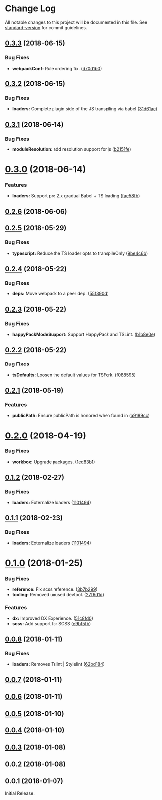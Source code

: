 # Change Log

All notable changes to this project will be documented in this file. See [standard-version](https://github.com/conventional-changelog/standard-version) for commit guidelines.

<a name="0.3.3"></a>
## [0.3.3](https://github.com/rhodee/ts-razzle-modificaions/compare/v0.3.2...v0.3.3) (2018-06-15)


### Bug Fixes

* **webpackConf:** Rule ordering fix. ([d70d1b0](https://github.com/rhodee/ts-razzle-modificaions/commit/d70d1b0))



<a name="0.3.2"></a>
## [0.3.2](https://github.com/rhodee/ts-razzle-modificaions/compare/v0.3.1...v0.3.2) (2018-06-15)


### Bug Fixes

* **loaders:** Complete plugin side of the JS transpiling via babel ([31d61ac](https://github.com/rhodee/ts-razzle-modificaions/commit/31d61ac))



<a name="0.3.1"></a>
## [0.3.1](https://github.com/rhodee/ts-razzle-modificaions/compare/v0.3.0...v0.3.1) (2018-06-14)


### Bug Fixes

* **moduleResolution:** add resolution support for js ([b2151fe](https://github.com/rhodee/ts-razzle-modificaions/commit/b2151fe))



<a name="0.3.0"></a>
# [0.3.0](https://github.com/rhodee/ts-razzle-modificaions/compare/v0.2.6...v0.3.0) (2018-06-14)


### Features

* **loaders:** Support pre 2.x gradual Babel + TS loading ([fae58fb](https://github.com/rhodee/ts-razzle-modificaions/commit/fae58fb))



<a name="0.2.6"></a>
## [0.2.6](https://github.com/rhodee/ts-razzle-modificaions/compare/v0.2.5...v0.2.6) (2018-06-06)



<a name="0.2.5"></a>
## [0.2.5](https://github.com/rhodee/ts-razzle-modificaions/compare/v0.2.4...v0.2.5) (2018-05-29)


### Bug Fixes

* **typescript:** Reduce the TS loader opts to transpileOnly ([9be4c6b](https://github.com/rhodee/ts-razzle-modificaions/commit/9be4c6b))



<a name="0.2.4"></a>
## [0.2.4](https://github.com/rhodee/ts-razzle-modificaions/compare/v0.2.3...v0.2.4) (2018-05-22)


### Bug Fixes

* **deps:** Move webpack to a peer dep. ([55f390d](https://github.com/rhodee/ts-razzle-modificaions/commit/55f390d))



<a name="0.2.3"></a>
## [0.2.3](https://github.com/rhodee/ts-razzle-modificaions/compare/v0.2.2...v0.2.3) (2018-05-22)


### Bug Fixes

* **happyPackModeSupport:** Support HappyPack and TSLint. ([b1b8e0e](https://github.com/rhodee/ts-razzle-modificaions/commit/b1b8e0e))



<a name="0.2.2"></a>
## [0.2.2](https://github.com/rhodee/ts-razzle-modificaions/compare/v0.2.1...v0.2.2) (2018-05-22)


### Bug Fixes

* **tsDefaults:** Loosen the default values for TSFork. ([f088595](https://github.com/rhodee/ts-razzle-modificaions/commit/f088595))



<a name="0.2.1"></a>
## [0.2.1](https://github.com/rhodee/ts-razzle-modificaions/compare/v0.2.0...v0.2.1) (2018-05-19)


### Features

* **publicPath:** Ensure publicPath is honored when found in ([a9189cc](https://github.com/rhodee/ts-razzle-modificaions/commit/a9189cc))



<a name="0.2.0"></a>
# [0.2.0](https://github.com/rhodee/ts-razzle-modificaions/compare/v0.1.2...v0.2.0) (2018-04-19)


### Bug Fixes

* **workbox:** Upgrade packages. ([1ed83b1](https://github.com/rhodee/ts-razzle-modificaions/commit/1ed83b1))



<a name="0.1.2"></a>
## [0.1.2](https://github.com/rhodee/ts-razzle-modificaions/compare/v0.1.0...v0.1.2) (2018-02-27)


### Bug Fixes

* **loaders:** Externalize loaders ([1101494](https://github.com/rhodee/ts-razzle-modificaions/commit/1101494))



<a name="0.1.1"></a>
## [0.1.1](https://github.com/rhodee/ts-razzle-modificaions/compare/v0.1.0...v0.1.1) (2018-02-23)


### Bug Fixes

* **loaders:** Externalize loaders ([1101494](https://github.com/rhodee/ts-razzle-modificaions/commit/1101494))



<a name="0.1.0"></a>
# [0.1.0](https://github.com/rhodee/ts-razzle-modificaions/compare/v0.0.8...v0.1.0) (2018-01-25)


### Bug Fixes

* **reference:** Fix scss reference. ([3b7b299](https://github.com/rhodee/ts-razzle-modificaions/commit/3b7b299))
* **tooling:** Removed unused devtool. ([27f6d1d](https://github.com/rhodee/ts-razzle-modificaions/commit/27f6d1d))


### Features

* **dx:** Improved DX Experience. ([51c8fd0](https://github.com/rhodee/ts-razzle-modificaions/commit/51c8fd0))
* **scss:** Add support for SCSS ([e9bf5fb](https://github.com/rhodee/ts-razzle-modificaions/commit/e9bf5fb))



<a name="0.0.8"></a>
## [0.0.8](https://github.com/rhodee/ts-razzle-modificaions/compare/v0.0.7...v0.0.8) (2018-01-11)


### Bug Fixes

* **loaders:** Removes Tslint | Stylelint ([62bd184](https://github.com/rhodee/ts-razzle-modificaions/commit/62bd184))



<a name="0.0.7"></a>
## [0.0.7](https://github.com/rhodee/ts-razzle-modificaions/compare/v0.0.6...v0.0.7) (2018-01-11)



<a name="0.0.6"></a>
## [0.0.6](https://github.com/rhodee/ts-razzle-modificaions/compare/v0.0.5...v0.0.6) (2018-01-11)



<a name="0.0.5"></a>
## [0.0.5](https://github.com/rhodee/ts-razzle-modificaions/compare/v0.0.4...v0.0.5) (2018-01-10)



<a name="0.0.4"></a>
## [0.0.4](https://github.com/rhodee/ts-razzle-modificaions/compare/v0.0.3...v0.0.4) (2018-01-10)



<a name="0.0.3"></a>
## [0.0.3](https://github.com/rhodee/ts-razzle-modificaions/compare/v0.0.2...v0.0.3) (2018-01-08)



<a name="0.0.2"></a>
## 0.0.2 (2018-01-08)



<a name="0.0.1"></a>
## 0.0.1 (2018-01-07)

Initial Release.
